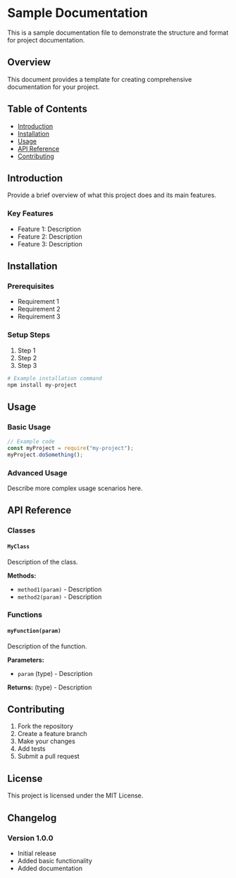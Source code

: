 # Sample Documentation

This is a sample documentation file to demonstrate the structure and format for project documentation.

## Overview

This document provides a template for creating comprehensive documentation for your project.

## Table of Contents

- [Introduction](#introduction)
- [Installation](#installation)
- [Usage](#usage)
- [API Reference](#api-reference)
- [Contributing](#contributing)

## Introduction

Provide a brief overview of what this project does and its main features.

### Key Features

- Feature 1: Description
- Feature 2: Description
- Feature 3: Description

## Installation

### Prerequisites

- Requirement 1
- Requirement 2
- Requirement 3

### Setup Steps

1. Step 1
2. Step 2
3. Step 3

```bash
# Example installation command
npm install my-project
```

## Usage

### Basic Usage

```javascript
// Example code
const myProject = require("my-project");
myProject.doSomething();
```

### Advanced Usage

Describe more complex usage scenarios here.

## API Reference

### Classes

#### `MyClass`

Description of the class.

**Methods:**

- `method1(param)` - Description
- `method2(param)` - Description

### Functions

#### `myFunction(param)`

Description of the function.

**Parameters:**

- `param` (type) - Description

**Returns:** (type) - Description

## Contributing

1. Fork the repository
2. Create a feature branch
3. Make your changes
4. Add tests
5. Submit a pull request

## License

This project is licensed under the MIT License.

## Changelog

### Version 1.0.0

- Initial release
- Added basic functionality
- Added documentation
